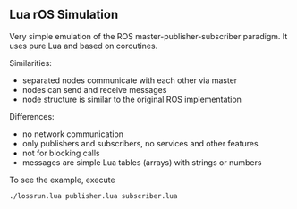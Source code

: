 ## Lua rOS Simulation

Very simple emulation of the ROS master-publisher-subscriber paradigm. It uses pure Lua and based on coroutines. 

Similarities:
* separated nodes communicate with each other via master 
* nodes can send and receive messages 
* node structure is similar to the original ROS implementation

Differences:
* no network communication
* only publishers and subscribers, no services and other features
* not for blocking calls
* messages are simple Lua tables (arrays) with strings or numbers

To see the example, execute 

    ./lossrun.lua publisher.lua subscriber.lua 

